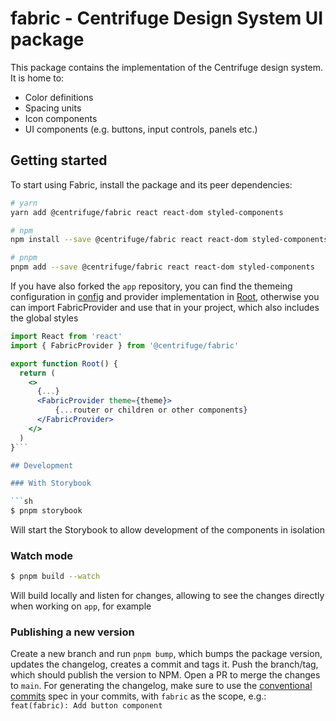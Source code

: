 # fabric - Centrifuge Design System UI package

This package contains the implementation of the Centrifuge design system. It is home to:

- Color definitions
- Spacing units
- Icon components
- UI components (e.g. buttons, input controls, panels etc.)

## Getting started

To start using Fabric, install the package and its peer dependencies:

```bash
# yarn
yarn add @centrifuge/fabric react react-dom styled-components

# npm
npm install --save @centrifuge/fabric react react-dom styled-components

# pnpm
pnpm add --save @centrifuge/fabric react react-dom styled-components
```

If you have also forked the `app` repository, you can find the themeing configuration in [config](...app/src/config.ts) and provider implementation in [Root](../app/src/Root.tsx), otherwise you can import FabricProvider and use that in your project, which also includes the global styles

```jsx
import React from 'react'
import { FabricProvider } from '@centrifuge/fabric'

export function Root() {
  return (
    <>
      {...}
      <FabricProvider theme={theme}>
          {...router or children or other components}
      </FabricProvider>
    </>
  )
}```

## Development

### With Storybook

```sh
$ pnpm storybook
```

Will start the Storybook to allow development of the components in isolation

### Watch mode

```sh
$ pnpm build --watch
```

Will build locally and listen for changes, allowing to see the changes directly when working on `app`, for example

### Publishing a new version

Create a new branch and run `pnpm bump`, which bumps the package version, updates the changelog, creates a commit and tags it. Push the branch/tag, which should publish the version to NPM. Open a PR to merge the changes to `main`. For generating the changelog, make sure to use the [conventional commits](https://www.conventionalcommits.org/en/v1.0.0/) spec in your commits, with `fabric` as the scope, e.g.: `feat(fabric): Add button component`

